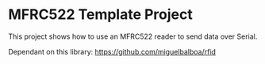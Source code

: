 # MFRC522 Template Project

This project shows how to use an MFRC522 reader to send data over Serial.

Dependant on this library:
https://github.com/miguelbalboa/rfid
